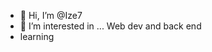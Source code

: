 - 👋 Hi, I’m @Ize7
- 👀 I’m interested in ... Web dev and back end
- learning

<!---
Ize7/Ize7 is a ✨ special ✨ repository because its `README.md` (this file) appears on your GitHub profile.
You can click the Preview link to take a look at your changes.
--->
